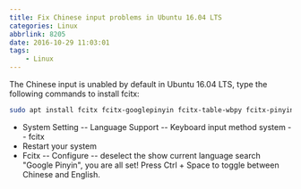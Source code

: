```yaml
---
title: Fix Chinese input problems in Ubuntu 16.04 LTS
categories: Linux
abbrlink: 8205
date: 2016-10-29 11:03:01
tags:
    - Linux
---
```

The Chinese input is unabled by default in Ubuntu 16.04 LTS, type the following commands to install fcitx:

```bash
sudo apt install fcitx fcitx-googlepinyin fcitx-table-wbpy fcitx-pinyin fcitx-sunpinyin
```

- System Setting -- Language Support -- Keyboard input method system -- fcitx
- Restart your system
- Fcitx -- Configure -- deselect the show current language search "Google Pinyin", you are all set! Press Ctrl + Space to toggle between Chinese and English.